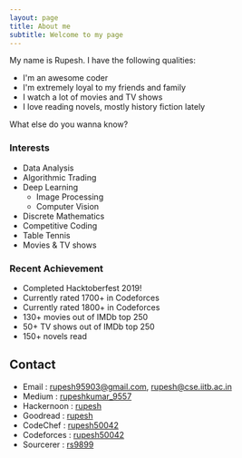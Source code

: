 ```yaml
---
layout: page
title: About me
subtitle: Welcome to my page
---
```


My name is Rupesh. I have the following qualities:

- I'm an awesome coder
- I'm extremely loyal to my friends and family
- I watch a lot of movies and TV shows
- I love reading novels, mostly history fiction lately

What else do you wanna know?

### Interests

* Data Analysis
* Algorithmic Trading
* Deep Learning 
  * Image Processing
  * Computer Vision
* Discrete Mathematics
* Competitive Coding
* Table Tennis
* Movies & TV shows

### Recent Achievement
* Completed Hacktoberfest 2019!
* Currently rated 1700+ in Codeforces
* Currently rated 1800+ in Codeforces
* 130+ movies out of IMDb top 250
* 50+ TV shows out of IMDb top 250
* 150+ novels read 


## Contact

- Email : [rupesh95903@gmail.com](mailto:rupesh95903@gmail.com), [rupesh@cse.iitb.ac.in](mailto:rupesh@cse.iitb.ac.in)
- Medium : [rupeshkumar_9557](https://medium.com/@rupeshkumar_9557)
- Hackernoon : [rupesh](https://hackernoon.com/@rupesh)
- Goodread : [rupesh](https://www.goodreads.com/user/show/69283590-rupesh)
- CodeChef : [rupesh50042](https://www.codechef.com/users/rupesh50042)
- Codeforces : [rupesh50042](https://codeforces.com/profile/rupesh50042)
- Sourcerer : [rs9899](https://sourcerer.io/rs9899) 


